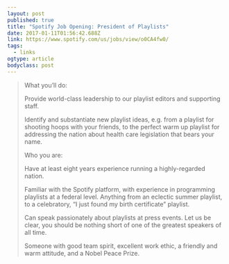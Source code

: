 ```yaml
---
layout: post 
published: true 
title: "Spotify Job Opening: President of Playlists" 
date: 2017-01-11T01:56:42.688Z 
link: https://www.spotify.com/us/jobs/view/o0CA4fw0/ 
tags:
  - links
ogtype: article 
bodyclass: post 
---
```


> What you’ll do:
> 
> Provide world-class leadership to our playlist editors and supporting staff.
> 
> Identify and substantiate new playlist ideas, e.g. from a playlist for shooting hoops with your friends, to the perfect warm up playlist for addressing the nation about health care legislation that bears your name.
> 
> Who you are:
> 
> Have at least eight years experience running a highly-regarded nation.
> 
> Familiar with the Spotify platform, with experience in programming playlists at a federal level. Anything from an eclectic summer playlist, to a celebratory, “I just found my birth certificate” playlist.
> 
> Can speak passionately about playlists at press events. Let us be clear, you should be nothing short of one of the greatest speakers of all time.
> 
> Someone with good team spirit, excellent work ethic, a friendly and warm attitude, and a Nobel Peace Prize.

